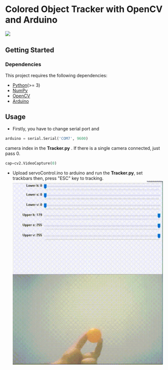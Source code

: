 # Colored Object Tracker with OpenCV and Arduino


![](src/tracker.gif)

## Getting Started


### Dependencies
This project requires the following dependencies:
* [Python](https://www.python.org/downloads)(>= 3)
* [NumPy](http://www.numpy.org)
* [OpenCV](https://opencv.org/releases/)
* [Arduino](https://www.arduino.cc/en/Main/Software)


## Usage
* Firstly, you have to change serial port and
```python
arduino = serial.Serial('COM7', 9600)
```
camera index in the **Tracker.py** .  If there is a single camera connected, just pass 0.
```python
cap=cv2.VideoCapture(0)
```
* Upload servoControl.ino to arduino and run the **Tracker.py**, set trackbars then, press "ESC" key to tracking.
![](src/hsv-trackbars.gif)

